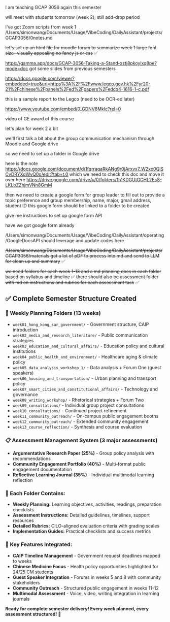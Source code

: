 I am teaching GCAP 3056 again this semester

will meet with students tomorrow (week 2); still add-drop period

I've got Zoom scripts from week 1 /Users/simonwang/Documents/Usage/VibeCoding/DailyAssistant/projects/GCAP3056/0notes.md

~~let's set up an html file for moodle forum to summarize week 1 large font size- visually appealing no fancy js or css~~ ✅

https://gamma.app/docs/GCAP-3056-Taking-a-Stand-xztj8pkoylxq8pe?mode=doc got some slides from previous semesters

https://docs.google.com/viewer?embedded=true&url=https%3A%2F%2Fwww.legco.gov.hk%2Fyr20-21%2Fchinese%2Fpanels%2Fed%2Fpapers%2Fedcb4-1616-1-c.pdf 

this is a sample report to the Legco (need to be OCR-ed later)

https://www.youtube.com/embed/0_GDNV8Mklc?rel=0

video of GE award of this course

let's plan for week 2 a bit 

we'll first talk a bit about the group communication mechanism through Moodle and Google drive 

so we need to set up a folder in Google drive 

here is the note https://docs.google.com/document/d/1fqrraqaRkANg9r0jArxvx7_W2xo0QlSCvDRYXdWvQ0o/edit?tab=t.0 which we need to check this doc and move it over here https://drive.google.com/drive/u/0/folders/1h1KDGUtGCHL2EsS-LKLbZZhjmVNn8GmM

then we need to create a google form for group leader to fill out to provide a topic preference and group membership, name, major, gmail address, student ID this google form should be linked to a folder to be created

give me instructions to set up google form API

have we got google form already 

/Users/simonwang/Documents/Usage/VibeCoding/DailyAssistant/operating/GoogleDocsAPI should leverage and update codes here

~~/Users/simonwang/Documents/Usage/VibeCoding/DailyAssistant/projects/GCAP3056/materials got a lot of pDF to process into md and send to LLM for clean up and summary~~ ✅

~~we need folders for each week 1-13 and a md planning docs in each folder based on syllabus and timeline~~ ✅
~~there should also be assessment folder with md on instructions and rubrics for each assessment task~~ ✅

## ✅ **Complete Semester Structure Created**

### **📂 Weekly Planning Folders (13 weeks)**

- `week01_hong_kong_sar_government/` - Government structure, CAIP introduction
- `week02_media_and_research_literature/` - Public communication strategies
- `week03_education_and_cultural_affairs/` - Education policy and cultural institutions
- `week04_public_health_and_environment/` - Healthcare aging & climate policy
- `week05_data_analysis_workshop_1/` - Data analysis + Forum One (guest speakers)
- `week06_housing_and_transportation/` - Urban planning and transport policy
- `week07_smart_cities_and_constitutional_affairs/` - Technology and governance
- `week08_writing_workshop/` - Rhetorical strategies + Forum Two
- `week09_consultations/` - Individual group project consultations
- `week10_consultations/` - Continued project refinement
- `week11_community_outreach/` - On-campus public engagement booths
- `week12_community_outreach/` - Extended community engagement
- `week13_course_reflection/` - Synthesis and course evaluation

### **📋 Assessment Management System (3 major assessments)**

- **Argumentative Research Paper (25%)** - Group policy analysis with recommendations
- **Community Engagement Portfolio (40%)** - Multi-format public engagement documentation
- **Reflective Learning Journal (35%)** - Individual multimodal learning reflection

### **📄 Each Folder Contains:**

- **Weekly Planning:** Learning objectives, activities, readings, preparation checklists
- **Assessment Instructions:** Detailed guidelines, timelines, support resources
- **Detailed Rubrics:** CILO-aligned evaluation criteria with grading scales
- **Implementation Guides:** Practical checklists and success metrics

### **🎯 Key Features Integrated:**

- **CAIP Timeline Management** - Government request deadlines mapped to weeks
- **Chinese Medicine Focus** - Health policy opportunities highlighted for 24/25 CM students
- **Guest Speaker Integration** - Forums in weeks 5 and 8 with community stakeholders
- **Community Outreach** - Structured public engagement in weeks 11-12
- **Multimodal Assessment** - Voice, video, writing integration in learning journals

**Ready for complete semester delivery! Every week planned, every assessment structured! 🚀**
